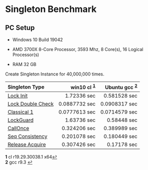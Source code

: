 # Singleton Benchmark
## PC Setup
* Windows 10 Build 19042
* AMD 3700X 8-Core Processor, 3593 Mhz, 8 Core(s), 16 Logical Processor(s)

* RAM 32 GB

Create Singleton Instance for 40,000,000 times.

| Singleton Type   | win10 cl <sup id="fn1">[1](#f1)</sup>       | Ubuntu gcc <sup id="fn2">[2](#f2)</sup>     |
|:---              |---:            |---:            |
| [Lock Init](https://github.com/Dai0526/Algorithm/blob/master/DesignPattern/Singleton/src/SingletonLock.h)              |    1.72336 sec| 0.581528 sec|
| [Lock Double Check](https://github.com/Dai0526/Algorithm/blob/master/DesignPattern/Singleton/src/SingletonDoubleLock.h)|  0.0887732 sec| 0.0908317 sec|
| [Classical 1](https://github.com/Dai0526/Algorithm/blob/master/DesignPattern/Singleton/src/SingletonClassical.h)       |  0.0777613 sec| 0.0714579 sec|
| [LockGuard](https://github.com/Dai0526/Algorithm/blob/master/DesignPattern/Singleton/src/SingletonLockGuard.h)         |    1.63736 sec| 0.58448 sec|
| [CallOnce](https://github.com/Dai0526/Algorithm/blob/master/DesignPattern/Singleton/src/SingletonCallOnceSafe.h)       |   0.324206 sec| 0.389989 sec|
| [Seq Consistency](https://github.com/Dai0526/Algorithm/blob/master/DesignPattern/Singleton/src/SingletonSeqConsistency.h)  |   0.201078 sec| 0.180449 sec|
| [Release Acquire](https://github.com/Dai0526/Algorithm/blob/master/DesignPattern/Singleton/src/SingletonAcqRel.h)       |   0.307426 sec|0.17178 sec|




<b id="f1">1</b> cl r19.29.30038.1 x64[↩](#fn1)  
<b id="f2">2</b> gcc r9.3 [↩](#fn2)

